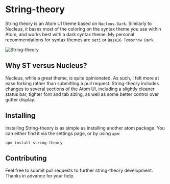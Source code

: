 # String-theory

String theory is an Atom UI theme based on `Nucleus-Dark`. Similarly to Nucleus,
it bases most of the coloring on the syntax theme you use within Atom, and works
best with a dark syntax theme. My personal recommendations for syntax themes are
`seti` or `Base16 Tomorrow Dark`.

![String-theory](http://fred.d.pr/19qGh.png)


## Why ST versus Nucleus?

Nucleus, while a great theme, is quite opinionated. As such, I felt more at ease
forking rather than submitting a pull request. String-theory includes changes to
several sections of the Atom UI, including a slightly cleaner status bar,
tighter font and tab sizing, as well as some better control over gutter display.


## Installing

Installing String-theory is as simple as installing another atom package. You
can either find it via the settings page, or by using `apm`:

```apm install string-theory```


## Contributing

Feel free to submit pull requests to further string-theory development. Thanks
in advance for your help.
